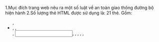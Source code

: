 
1.Mục đích trang web nêu ra một số luật về an toàn giao thông đường bộ hiện hành
2.Số lượng thẻ HTML được sử dụng là: 21 thẻ.
Gồm: <ul>, <li>, <body>, <div>, <input>, <head>, <tittle>, <a>, <marqee>, <img>
<script>, <span>, <i>, <button>, <p>, <h2>, <style>, <var>, <link>, <font>, <center>.
3.Số lượng CSS được sử dụng là 19.
Gồm: font-size, width, margin, background, height, float, min-height, text-align, color, clear, line-height, list-style, padding, text-decoration, display, position, border-bottom, margin-bottom, margin-top.
4.Số lượng hàm javascript được sử dụng là 3.
Gồm:  function clock, function (), function hello,
   +  Hàm function clock dùng để hiển thị đồng hồ thời gian trên web.
   + Hàm function () dùng để đổi màu background của tên miền web.
   + Hàm function hello dùng để hiển thị đoạn nội dung “Bạn vừa click vào ô tìm kiếm” khi click chuột vào ô tìm kiếm.
5. Có 3 sự kiện (event)  được dùng.
     5.1. Một là khi ta click vào phần đổi màu đỏ hoặc đổi màu xanh trên web thì ngay lập tức background của tên miền web sẽ chuyển thành màu đỏ hoặc xanh.
     5.2. Hai là khi ta ckick vào tìm kiếm thì sẽ hiện ra đoạn văn bản “Bạn vừa click vào ô tìm kiếm”. 
     5.3. Ba là khi ta rê chuột vào “Trang chủ     Giới thiệu     Tin tức    Hỗ trợ-Giải đáp” thì ngay lập tức những mục menu con trong đó sẽ hiện ra.
6. Kết hợp giữa JS và CSS là khi click vào phần đổi màu đỏ hoặc xanh thì thanh backgroud sẽ thành màu đỏ hoặc xanh.
